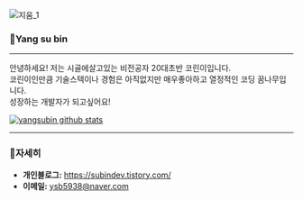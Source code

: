 
![지움_1](https://user-images.githubusercontent.com/51535640/87687087-46946500-c7c0-11ea-8c14-a7d0402c5c4c.gif)

### &#128306;Yang su bin
***
안녕하세요! 저는 시골에살고있는 비전공자 20대초반 코린이입니다.  
코린이인만큼 기술스텍이나 경험은 아직없지만 매우좋아하고 열정적인 코딩 꿈나무입니다.  
성장하는 개발자가 되고싶어요! 


[![yangsubin github stats](https://github-readme-stats.vercel.app/api?username=yangsubindev)](https://github.com/anuraghazra/github-readme-stats)
***
### &#128587;자세히
* **개인블로그:** <https://subindev.tistory.com/>
* **이메일:** <ysb5938@naver.com>

